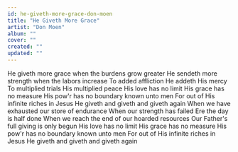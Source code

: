 ```yaml
---
id: he-giveth-more-grace-don-moen
title: "He Giveth More Grace"
artist: "Don Moen"
album: ""
cover: ""
created: ""
updated: ""
---
```


He giveth more grace when the burdens grow greater
He sendeth more strength when the labors increase
To added affliction He addeth His mercy
To multiplied trials His multiplied peace
His love has no limit
His grace has no measure
His pow'r has no boundary known unto men
For out of His infinite riches in Jesus
He giveth and giveth and giveth again
When we have exhaustеd our store of endurance
Whеn our strength has failed
Ere the day is half done
When we reach the end of our hoarded resources
Our Father's full giving is only begun
His love has no limit
His grace has no measure
His pow'r has no boundary known unto men
For out of His infinite riches in Jesus
He giveth and giveth and giveth again
